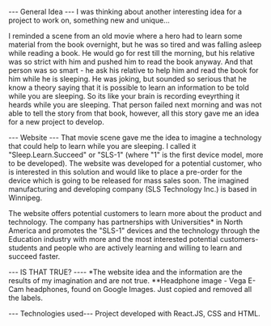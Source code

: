 --- General Idea ---
I was thinking about another interesting idea for a project to work on, something new and unique...

I reminded a scene from an old movie where a hero had to learn some material from the book overnight, but he was so 
tired and was falling asleep while reading a book. He would go for rest till the morning, but his relative was so 
strict with him and pushed him to read the book anyway. And that person was so smart - he ask his relative to help 
him and read the book for him while he is sleeping. He was joking, but sounded so serious that he know a theory saying that
it is possible to learn an information to be told while you are sleeping. So its like your brain is recording eveyrthing it heards 
while you are sleeping. That person failed next morning and was not able to tell the story from that book, however, all this story
gave me an idea for a new project to develop.

--- Website ---
That movie scene gave me the idea to imagine a technology that could help to learn while you are sleeping. I called it 
"Sleep.Learn.Succeed" or "SLS-1" (where "1" is the first device model, more to be developed). The website was developed for a 
potential customer, who is interested in this solution and would like to place a pre-order for the device which is going to be 
released for mass sales soon. The imagined manufacturing and developing company (SLS Technology Inc.) is based in Winnipeg. 

The website offers potential customers to learn more about the product and technology. The company has partnerships with Universities* 
in North America and promotes the "SLS-1" devices and the technology through the Education industry with more and the most interested 
potential customers- students and people who are actively learning and willing to learn and succeed faster.

--- IS THAT TRUE? ----
*The website idea and the information are the results of my imagination and are not true.
**Headphone image - Vega E-Cam headphones, found on Google Images. Just copied and removed all the labels.

--- Technologies used---
Project developed with React.JS, CSS and HTML.
